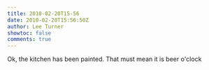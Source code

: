 ```yaml
---
title: 2010-02-20T15-56
date: 2010-02-20T15:56:50Z
author: Lee Turner
showtoc: false
comments: true
---
```


Ok, the kitchen has been painted. That must mean it is beer o'clock

